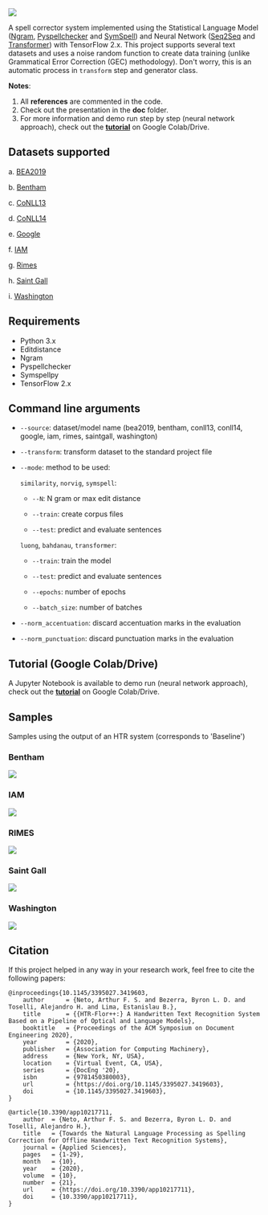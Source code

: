 <img src="https://github.com/arthurflor23/spelling-correction/blob/master/doc/image/header.png?raw=true">

A spell corrector system implemented using the Statistical Language Model ([Ngram](https://github.com/gpoulter/python-ngram), [Pyspellchecker](https://github.com/barrust/pyspellchecker) and [SymSpell](https://github.com/mammothb/symspellpy)) and Neural Network ([Seq2Seq](https://towardsdatascience.com/seq2seq-model-in-tensorflow-ec0c557e560f) and [Transformer](https://www.tensorflow.org/tutorials/text/transformer)) with TensorFlow 2.x. This project supports several text datasets and uses a noise random function to create data training (unlike Grammatical Error Correction (GEC) methodology). Don't worry, this is an automatic process in `transform` step and generator class.

**Notes**:

1. All **references** are commented in the code.
2. Check out the presentation in the **doc** folder.
3. For more information and demo run step by step (neural network approach), check out the **[tutorial](https://github.com/arthurflor23/spelling-correction/blob/master/src/tutorial.ipynb)** on Google Colab/Drive.

## Datasets supported

a. [BEA2019](https://www.cl.cam.ac.uk/research/nl/bea2019st/)

b. [Bentham](http://transcriptorium.eu/datasets/bentham-collection/)

c. [CoNLL13](https://www.comp.nus.edu.sg/~nlp/conll13st.html)

d. [CoNLL14](https://www.comp.nus.edu.sg/~nlp/conll14st.html)

e. [Google](https://ai.google/research/pubs/pub41880)

f. [IAM](http://www.fki.inf.unibe.ch/databases/iam-handwriting-database)

g. [Rimes](http://www.a2ialab.com/doku.php?id=rimes_database:start)

h. [Saint Gall](http://www.fki.inf.unibe.ch/databases/iam-historical-document-database/saint-gall-database)

i. [Washington](http://www.fki.inf.unibe.ch/databases/iam-historical-document-database/washington-database)

## Requirements

- Python 3.x
- Editdistance
- Ngram
- Pyspellchecker
- Symspellpy
- TensorFlow 2.x

## Command line arguments

- `--source`: dataset/model name (bea2019, bentham, conll13, conll14, google, iam, rimes, saintgall, washington)
- `--transform`: transform dataset to the standard project file
- `--mode`: method to be used:

  `similarity`, `norvig`, `symspell`:

  - `--N`: N gram or max edit distance

  - `--train`: create corpus files

  - `--test`: predict and evaluate sentences

  `luong`, `bahdanau`, `transformer`:

  - `--train`: train the model

  - `--test`: predict and evaluate sentences

  - `--epochs`: number of epochs

  - `--batch_size`: number of batches

- `--norm_accentuation`: discard accentuation marks in the evaluation
- `--norm_punctuation`: discard punctuation marks in the evaluation

## Tutorial (Google Colab/Drive)

A Jupyter Notebook is available to demo run (neural network approach), check out the **[tutorial](https://github.com/arthurflor23/spelling-correction/blob/master/src/tutorial.ipynb)** on Google Colab/Drive.

## Samples

Samples using the output of an HTR system (corresponds to 'Baseline')

### Bentham

<img src="https://github.com/arthurflor23/spelling-correction/blob/master/doc/samples/bentham.png?raw=true">

### IAM

<img src="https://github.com/arthurflor23/spelling-correction/blob/master/doc/samples/iam.png?raw=true">

### RIMES

<img src="https://github.com/arthurflor23/spelling-correction/blob/master/doc/samples/rimes.png?raw=true">

### Saint Gall

<img src="https://github.com/arthurflor23/spelling-correction/blob/master/doc/samples/saintgall.png?raw=true">

### Washington

<img src="https://github.com/arthurflor23/spelling-correction/blob/master/doc/samples/washington.png?raw=true">

## Citation

If this project helped in any way in your research work, feel free to cite the following papers:

```
@inproceedings{10.1145/3395027.3419603,
    author      = {Neto, Arthur F. S. and Bezerra, Byron L. D. and Toselli, Alejandro H. and Lima, Estanislau B.},
    title       = {{HTR-Flor++:} A Handwritten Text Recognition System Based on a Pipeline of Optical and Language Models},
    booktitle   = {Proceedings of the ACM Symposium on Document Engineering 2020},
    year        = {2020},
    publisher   = {Association for Computing Machinery},
    address     = {New York, NY, USA},
    location    = {Virtual Event, CA, USA},
    series      = {DocEng '20},
    isbn        = {9781450380003},
    url         = {https://doi.org/10.1145/3395027.3419603},
    doi         = {10.1145/3395027.3419603},
}
```

```
@article{10.3390/app10217711,
    author  = {Neto, Arthur F. S. and Bezerra, Byron L. D. and Toselli, Alejandro H.},
    title   = {Towards the Natural Language Processing as Spelling Correction for Offline Handwritten Text Recognition Systems},
    journal = {Applied Sciences},
    pages   = {1-29},
    month   = {10},
    year    = {2020},
    volume  = {10},
    number  = {21},
    url     = {https://doi.org/10.3390/app10217711},
    doi     = {10.3390/app10217711},
}
```